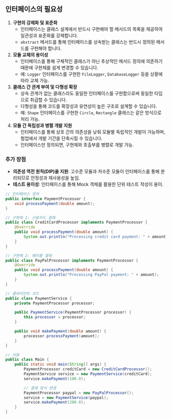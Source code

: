 ## 인터페이스의 필요성
1. **구현의 강제화 및 표준화**
    - 인터페이스는 클래스 설계에서 반드시 구현해야 할 메서드의 목록을 제공하여 일관성과 표준화를 강제합니다.
    - `abstract` 메서드를 통해 인터페이스를 상속받는 클래스는 반드시 정의된 메서드를 구현해야 합니다.
2. **모듈 교체의 용이성**
    - 인터페이스를 통해 구체적인 클래스가 아닌 추상적인 메서드 정의에 의존하기 때문에 구현체를 쉽게 변경할 수 있습니다.
    - 예: `Logger` 인터페이스를 구현한 `FileLogger`, `DatabaseLogger` 등을 상황에 따라 교체 가능.
3. **클래스 간 관계 부여 및 다형성 확장**
    - 상속 관계가 없는 클래스라도 동일한 인터페이스를 구현함으로써 동일한 타입으로 취급할 수 있습니다.
    - 다형성을 통해 코드를 확장성과 유연성이 높은 구조로 설계할 수 있습니다.
    - 예: `Shape` 인터페이스를 구현한 `Circle`, `Rectangle` 클래스는 같은 방식으로 처리 가능.
4. **모듈 간 독립성과 병렬 개발 지원**
    - 인터페이스를 통해 상호 간의 의존성을 낮춰 모듈별 독립적인 개발이 가능하며, 협업에서 개발 기간을 단축시킬 수 있습니다.
    - 인터페이스만 정의되면, 구현체와 호출부를 병렬로 개발 가능.

### 추가 장점
- **의존성 역전 원칙(DIP)을 지원**: 고수준 모듈과 저수준 모듈이 인터페이스를 통해 분리되므로 안정성과 재사용성을 높임.
- **테스트 용이성**: 인터페이스를 통해 Mock 객체를 활용한 단위 테스트 작성이 용이.
```java
// 인터페이스 정의
public interface PaymentProcessor {
    void processPayment(double amount);
}

// 구현체 1: 신용카드 결제
public class CreditCardProcessor implements PaymentProcessor {
    @Override
    public void processPayment(double amount) {
        System.out.println("Processing credit card payment: " + amount);
    }
}

// 구현체 2: 페이팔 결제
public class PayPalProcessor implements PaymentProcessor {
    @Override
    public void processPayment(double amount) {
        System.out.println("Processing PayPal payment: " + amount);
    }
}

// 클라이언트 코드
public class PaymentService {
    private PaymentProcessor processor;

    public PaymentService(PaymentProcessor processor) {
        this.processor = processor;
    }

    public void makePayment(double amount) {
        processor.processPayment(amount);
    }
}

// 사용
public class Main {
    public static void main(String[] args) {
        PaymentProcessor creditCard = new CreditCardProcessor();
        PaymentService service = new PaymentService(creditCard);
        service.makePayment(100.0);

        // 결제 방식 변경
        PaymentProcessor paypal = new PayPalProcessor();
        service = new PaymentService(paypal);
        service.makePayment(200.0);
    }
}

```